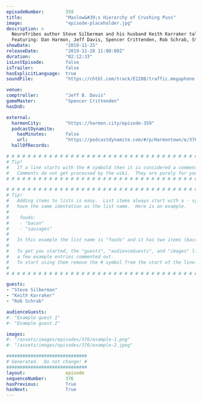 ```yaml
---
episodeNumber:        359
title:                "Maslow&#39;s Hierarchy of Crushing Puss"
image:                "episode-placeholder.jpg"
description: >
  NeuroTribes author Steve Silberman and his husband Keith Karraker talk with us about Community and Harmontown's wide ranging fan base. Jeff and Dan share experiences with audience members from around the globe who made the trek to our penultimate episode. We've also got bowties, fish testicles, and even Bigger Dick Energy.
  Featuring: Dan Harmon, Jeff Davis, Spencer Crittenden, Rob Schrab, Steve Silberman and Keith Karraker.
showDate:             "2019-11-25"
releaseDate:          "2019-11-28 11:00:00Z"
duration:             "02:12:33"
isLostEpisode:        false
isTrailer:            false
hasExplicitLanguage:  true
soundFile:            "https://chtbl.com/track/E2288/traffic.megaphone.fm/STA4966237251.mp3?updated=1596569303"

venue:                
comptroller:          "Jeff B. Davis"
gameMaster:           "Spencer Crittenden"
hasDnD:               

external:
  harmonCity:         "https://harmon.city/episode-359"
  podcastDynamite:
    hasMinutes:       false
    url:              "https://podcastdynamite.com/#/p/Harmontown/e/376/359"
  hallOfRecords:      

# # # # # # # # # # # # # # # # # # # # # # # # # # # # # # # # # # # # # # # # # # # # #
# Tip!
#   If a line starts with the # symbold then it is considered a comment.
#   Comments do not get processed by the wiki.  They are purely for your information.
# # # # # # # # # # # # # # # # # # # # # # # # # # # # # # # # # # # # # # # # # # # # #

# # # # # # # # # # # # # # # # # # # # # # # # # # # # # # # # # # # # # # # # # # # # #
# Tip!
#   Adding items to lists is easy.  List items always start with a - symbol and have
#   have the same identation as the list name.  Here is an example.
#
#    foods:
#    - "bacon"
#    - "sausages"
#
#   In this example the list name is "foods" and it has two items (bacon, and sausages).
#
#   To get you started, the "guests", "audienceGuests", and "images" lists below have
#   a few example entries commented out.
#   To start using them remove the # symbol from the start of the line.
#
# # # # # # # # # # # # # # # # # # # # # # # # # # # # # # # # # # # # # # # # # # # # #

guests:
- "Steve Silberman"
- "Keith Karraker"
- "Rob Schrab"

audienceGuests:
#- "Example guest 1"
#- "Example guest 2"

images:
#- "/assets/images/episodes/376/example-1.png"
#- "/assets/images/episodes/376/example-2.jpeg"

##############################
# Generated.  Do not change! #
##############################
layout:               episode
sequenceNumber:       376
hasPrevious:          True
hasNext:              True
---
```


<!-- The episode description will be rendered here -->

<!-- Add your content BELOW here -->
<!-- vvvvvvvvvvvvvvvvvvvvvvvvvvv -->




<!-- ^^^^^^^^^^^^^^^^^^^^^^^^^^^ -->
<!-- Add your content ABOVE here -->

<!-- The episode gallery will be rendered here -->